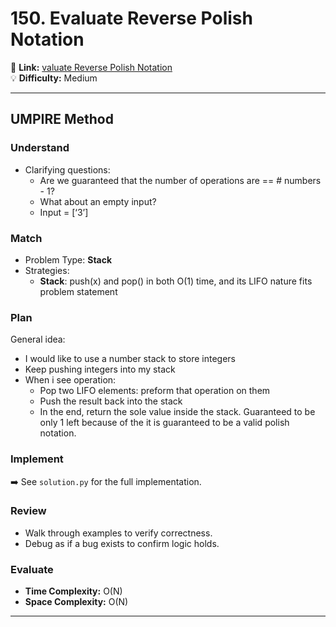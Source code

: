 # 150. Evaluate Reverse Polish Notation

🔗 **Link:** [valuate Reverse Polish Notation](https://leetcode.com/problems/evaluate-reverse-polish-notation/description/)  
💡 **Difficulty:** Medium

---


## UMPIRE Method

### Understand
- Clarifying questions:
  - Are we guaranteed that the number of operations are == # numbers - 1?
  - What about an empty input?
  - Input = [‘3’]

### Match
- Problem Type: **Stack**  
- Strategies:
  - **Stack**: push(x) and pop() in both O(1) time, and its LIFO nature fits problem statement


### Plan
General idea:  
- I would like to use a number stack to store integers
- Keep pushing integers into my stack
- When i see operation:
    - Pop two LIFO elements: preform that operation on them
    - Push the result back into the stack
    - In the end, return the sole value inside the stack. Guaranteed to be only 1 left because of the it is guaranteed to be a valid polish notation.

### Implement
➡️ See `solution.py` for the full implementation.  

### Review
- Walk through examples to verify correctness.  
- Debug as if a bug exists to confirm logic holds.  

### Evaluate
- **Time Complexity:** O(N)  
- **Space Complexity:** O(N)  

---


